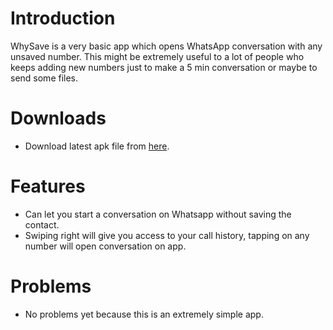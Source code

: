 # Introduction
WhySave is a very basic app which opens WhatsApp conversation with any unsaved number.
This might be extremely useful to a lot of people who keeps adding new numbers just to make a 5 min conversation or maybe to send some files. 

# Downloads
- Download latest apk file from [here](https://github.com/supersu-man/WhySave/releases).

# Features
- Can let you start a conversation on Whatsapp without saving the contact.
- Swiping right will give you access to your call history, tapping on any number will open conversation on app.

# Problems
- No problems yet because this is an extremely simple app.
